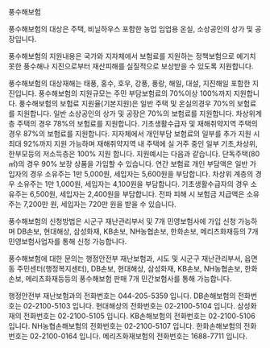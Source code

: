 풍수해보험

풍수해보험의 대상은 주택, 비닐하우스 포함한 농업 임업용 온실, 소상공인의 상가 및 공장입니다.

풍수해보험의 지원내용은 국가와 지자체에서 보험료를 지원하는 정책보험으로 예기치 못한 풍수해나 지진으로부터 재산피해를 실질적으로 보상받을 수 있도록 지원합니다.

풍수해보험의 대상재해는 태풍, 홍수, 호우, 강풍, 풍랑, 해일, 대설, 지진해일 포함한 지진입니다.
풍수해보험의 지원규모는 주민 부담보험료의 70%이상 100%까지 지원합니다.
풍수해보험의 보험료 지원율(기본지원)은 일반 주택 및 온실의경우 70%의 보험료를 지원합니다. 일반 소상공인의 상가 및 공장은 70%의 보험료를 지원합니다. 차상위계층 주택의 경우 78%의 보험료를 지원합니다. 기초생활수급자 및 재해취약지역 주택의 경우 87%의 보험료를 지원합니다.
지자체에서 개인부담 보험료의 일부를 추가 지원 시 최대 92%까지 지원 가능하며 재해취약지역 내 주택에 실 거주 중인 일부 기초,차상위,한부모등의 저소득층은 100% 지원 합니다.
지원예시는 다음과 같습니다.
단독주택(80㎡)의 경우 90% 보장 상품을 가입할 수 있습니다.
연간 보험료 개인 부담액은 일반 가입자의 경우 소유주는 1만 5,000원, 세입자는 5,600원을 부담합니다. 차상위 계층의 경우 소유주는 1만 1,000원, 세입자는 4,100원을 부담합니다. 기초생활수급자의 경우 소유주는 6,500원, 세입자는 2,400원을 부담합니다.
전파 피해 시 보험금 지급액은 소유주는 7,200만 원, 세입자는 720만 원을 받을 수 있습니다.

풍수해보험의 신청방법은 시군구 재난관리부서 및 7개 민영보험사에 가입 신청 가능하며  DB손보, 현대해상, 삼성화재, KB손보, NH농협손보, 한화손보, 메리츠화재등의 7개 민영보험사업자를 통해 신청 가능합니다.

풍수해보험에 대한 문의는 행정안전부 재난보험과, 시도 및 시군구 재난관리부서, 읍면동 주민센터(행정복지센터), DB손보, 현대해상, 삼성화재, KB손보, NH농협손보, 한화손보, 메리츠화재등등의 풍수해보험 판매 7개 민간보험사를 통해 가능합니다.

행정안전부 재난보험과의 전화번호는 044-205-5359 입니다.
DB손해보험의 전화번호는 02-2100-5103 입니다.
현대해상의 전화번호는 02-2100-5104 입니다.
삼성화재의 전화번호는 02-2100-5105 입니다.
KB손해보험의 전화번호는 02-2100-5106 입니다.
NH농협손해보험의 전화번호는 02-2100-5107 입니다.
한화손해보험의 전화번호는 02-2100-0164 입니다.
메리츠화재보험의 전화번호는 1688-7711 입니다.
